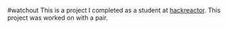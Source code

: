 #watchout
This is a project I completed as a student at [hackreactor](http://hackreactor.com). This project was worked on with a pair.